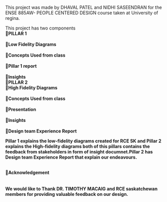 ﻿This project was made by DHAVAL PATEL and NIDHI SASEENDRAN  for the ENSE 885AW- PEOPLE CENTERED DESIGN course taken at University of regina.

This project has two components
         <br><B>PILLAR 1</br>
	<br>	Low Fidelity Diagrams</br>
	<br>	Concepts Used from class</br>
	<br>	Pillar 1 report</br>
	<br>	Insights</br>
	<B>PILLAR 2
	<br>	High Fidelity Diagrams</br>
	<br>	Concepts Used from class</br>
	<br>	Presentation</br>
	<br>	Insights</br>
	<br>	Design team Experience Report</br>

Pillar 1 explains the low-fidelity diagrams created for RCE SK and Pillar 2 explains the High-fidelity diagrams both of this pillars contains the feedback from stakeholders
in form of insight documnet.Pillar 2 has Design team Experience Report that explain our endeavours.

<br><B>Acknowledgement</br>	
<br>We would like to Thank DR. TIMOTHY MACAIG and RCE saskatchewan members for providing valuable feedback on our design.</br>	